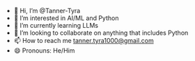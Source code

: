 - 👋 Hi, I’m @Tanner-Tyra
- 👀 I’m interested in AI/ML and Python
- 🌱 I’m currently learning LLMs
- 💞️ I’m looking to collaborate on anything that includes Python
- 📫 How to reach me tanner.tyra1000@gmail.com
- 😄 Pronouns: He/Him

<!---
Tanner-Tyra/Tanner-Tyra is a ✨ special ✨ repository because its `README.md` (this file) appears on your GitHub profile.
You can click the Preview link to take a look at your changes.
--->
